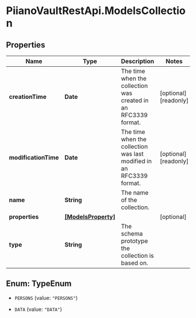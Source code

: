 # PiianoVaultRestApi.ModelsCollection

## Properties

Name | Type | Description | Notes
------------ | ------------- | ------------- | -------------
**creationTime** | **Date** | The time when the collection was created in an RFC3339 format. | [optional] [readonly] 
**modificationTime** | **Date** | The time when the collection was last modified in an RFC3339 format. | [optional] [readonly] 
**name** | **String** | The name of the collection. | 
**properties** | [**[ModelsProperty]**](ModelsProperty.md) |  | [optional] 
**type** | **String** | The schema prototype the collection is based on. | 



## Enum: TypeEnum


* `PERSONS` (value: `"PERSONS"`)

* `DATA` (value: `"DATA"`)




